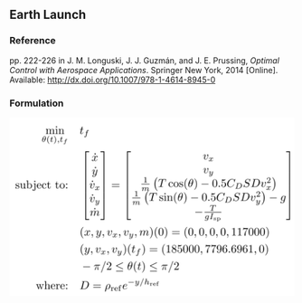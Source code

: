 ## Earth Launch

### Reference
pp. 222-226 in J. M. Longuski, J. J. Guzmán, and J. E. Prussing, *Optimal Control with Aerospace Applications*. Springer New York, 2014 [Online]. Available: http://dx.doi.org/10.1007/978-1-4614-8945-0

### Formulation
![formulation](assets/formulation.svg)


<!-- ### Solution -->